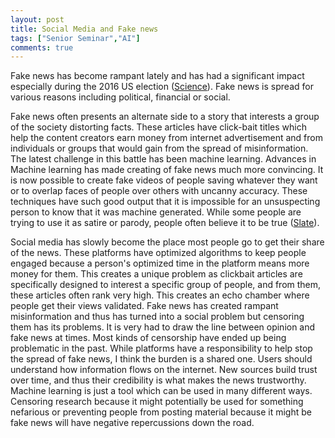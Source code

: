 ```yaml
---
layout: post
title: Social Media and Fake news
tags: ["Senior Seminar","AI"]
comments: true
---
```


Fake news has become rampant lately and has had a significant impact especially during the 2016 US election ([Science](http://science.sciencemag.org/content/363/6425/374)).
Fake news is spread for various reasons including political, financial or social.

Fake news often presents an alternate side to a story that interests a group of the society distorting facts. These articles have click-bait titles which help
the content creators earn money from internet advertisement and from individuals or groups that would gain from the spread of misinformation. The latest challenge in
this battle has been machine learning. Advances in Machine learning has made creating of fake news much more convincing. It is now possible to create fake videos
of people saving whatever they want or to overlap faces of people over others with uncanny accuracy. These techniques have such good output that it is impossible for
an unsuspecting person to know that it was machine generated. While some people are trying to use it as satire or parody, people often believe it to be true ([Slate](https://slate.com/technology/2019/01/fake-washington-post-not-fake-news-yes-men-parody.html)).

Social media has slowly become the place most people go to get their share of the news. These platforms have optimized algorithms to keep people engaged because a person's optimized time
in the platform means more money for them. This creates a unique problem as clickbait articles are specifically designed to interest a specific group of people, and from them, these articles often
rank very high. This creates an echo chamber where people get their views validated. Fake news has created rampant misinformation and thus has turned into a social problem but censoring them has its problems. It is very had to draw the line between opinion and fake news at times. Most kinds of censorship have ended up being problematic in the past. While platforms have a responsibility to help stop the spread of fake news, I think the burden is a shared one. Users should understand how information flows on the internet. New sources build trust over time, and thus their credibility is what makes the news trustworthy. Machine learning is just a tool which can be used in many different ways. Censoring research because it might potentially be used for something nefarious or preventing people from posting material because it might be fake news will have negative repercussions down the road.
